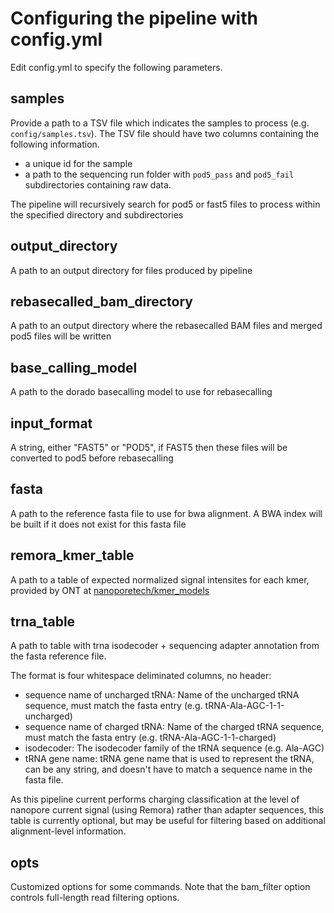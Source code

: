 # Configuring the pipeline with config.yml

Edit config.yml to specify the following parameters. 

## samples
Provide a path to a TSV file which indicates the samples to process (e.g. `config/samples.tsv`). The 
TSV file should have two columns containing the following information.

  - a unique id for the sample
  - a path to the sequencing run folder with `pod5_pass` and `pod5_fail` subdirectories containing raw data.

The pipeline will recursively search for pod5 or fast5 files to process within the specified directory and subdirectories 

## output_directory
A path to an output directory for files produced by pipeline

## rebasecalled_bam_directory
A path to an output directory where the rebasecalled BAM files and merged pod5 files will be written

## base_calling_model
A path to the dorado basecalling model to use for rebasecalling

## input_format
A string, either "FAST5" or "POD5", if FAST5 then these files will be converted to pod5 before rebasecalling

## fasta
A path to the reference fasta file to use for bwa alignment. A BWA index will be built if it does not exist for this fasta file

## remora_kmer_table
A path to a table of expected normalized signal intensites for each kmer, provided by ONT at [nanoporetech/kmer_models](https://github.com/nanoporetech/kmer_models)  

## trna_table
A path to table with trna isodecoder + sequencing adapter annotation from the fasta reference file.

The format is four whitespace deliminated columns, no header: 
  - sequence name of uncharged tRNA: Name of the uncharged tRNA sequence, must match the fasta entry (e.g. tRNA-Ala-AGC-1-1-uncharged)
  - sequence name of charged tRNA: Name of the charged tRNA sequence, must match the fasta entry (e.g. tRNA-Ala-AGC-1-1-charged)
  - isodecoder: The isodecoder family of the tRNA sequence (e.g. Ala-AGC)
  - tRNA gene name: tRNA gene name that is used to represent the tRNA, can be any string, and doesn't have to match a sequence name in the fasta file.

As this pipeline current performs charging classification at the level of nanopore current signal (using Remora) rather than adapter sequences, this table is currently optional, but may be useful for filtering based on additional alignment-level information.

## opts 
Customized options for some commands. Note that the bam_filter option controls full-length read filtering options. 

